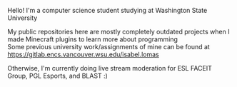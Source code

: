 Hello! I'm a computer science student studying at Washington State University

My public repositories here are mostly completely outdated projects when I made Minecraft plugins to learn more about programming\
Some previous university work/assignments of mine can be found at https://gitlab.encs.vancouver.wsu.edu/isabel.lomas

Otherwise, I'm currently doing live stream moderation for ESL FACEIT Group, PGL Esports, and BLAST :)
